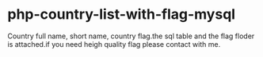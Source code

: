 # php-country-list-with-flag-mysql
Country full name, short name, country flag.the sql table and the flag floder is attached.if you need heigh quality flag please contact with me.
